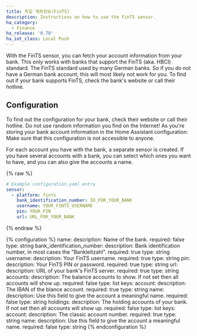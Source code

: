 ```yaml
---
title: 독일 계좌정보(FinTS)
description: Instructions on how to use the FinTS sensor.
ha_category:
  - Finance
ha_release: '0.70'
ha_iot_class: Local Push
---
```


With the FinTS sensor, you can fetch your account information from your bank. This only works with banks that support the FinTS (aka. HBCI) standard. The FinTS standard used by many German banks. So if you do not have a German bank account, this will most likely not work for you. To find out if your bank supports FinTS, check the bank's website or call their hotline.

## Configuration

To find out the configuration for your bank, check their website or call their hotline. Do not use random information you find on the Internet! As you're storing your bank account information in the Home Assistant configuration: Make sure that this configuration is not accessible to anyone.

For each account you have with the bank, a separate sensor is created. If you have several accounts with a bank, you can select which ones you want to have, and you can also give the accounts a name.

{% raw %}
```yaml
# Example configuration.yaml entry
sensor:
  - platform: fints
    bank_identification_number: ID_FOR_YOUR_BANK
    username: YOUR_FINTS_USERNAME
    pin: YOUR_PIN
    url: URL_FOR_YOUR_BANK
```
{% endraw %}

{% configuration %}
name:
  description: Name of the bank.
  required: false
  type: string
bank_identification_number:
  description: Bank identification number, in most cases the "Bankleitzahl".
  required: true
  type: string
username:
  description: Your FinTS username.
  required: true
  type: string
pin:
  description: Your FinTS PIN or password.
  required: true
  type: string
url:
  description: URL of your bank's FinTS server.
  required: true
  type: string
accounts:
  description: The balance accounts to show. If not set then all accounts will show up.
  required: false
  type: list
  keys:
    account:
      description: The IBAN of the blance account.
      required: true
      type: string
    name:
      description: Use this field to give the account a meaningful name.
      required: false
      type: string
holdings:
  description: The holding accounts of your bank. If not set then all accounts will show up.
  required: false
  type: list
  keys:
    account:
      description: The classic account number.
      required: true
      type: string
    name:
      description: Use this field to give the account a meaningful name.
      required: false
      type: string
{% endconfiguration %}
